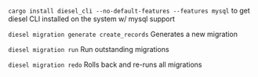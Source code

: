 `cargo install diesel_cli --no-default-features --features mysql` to get diesel CLI installed on the system w/ mysql support

`diesel migration generate create_records` Generates a new migration

`diesel migration run` Run outstanding migrations

`diesel migration redo` Rolls back and re-runs all migrations
